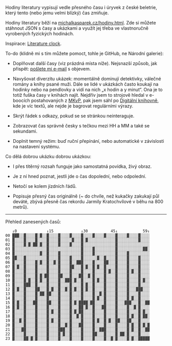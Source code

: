 Hodiny literatury vypisují vedle přesného času i úryvek z české beletrie, který tento (nebo jemu velmi blízký) čas zmiňuje.

Hodiny literatury běží na [michalkasparek.cz/hodiny.html](https://michalkasparek.cz/hodiny.html). Zde si můžete stáhnout JSON s časy a ukázkami a využít jej třeba ve vlastnoručně vyrobených fyzických hodinách.

Inspirace: [Literature clock](https://literature-clock.jenevoldsen.com/).

To-do (klidně mi s tím můžete pomoct, tohle je GitHub, ne Národní galerie):

- Doplňovat další časy (viz prázdná místa níže). Nejsnazší způsob, jak přispět: [pošlete mi e-mail](mailto:michal.kasparek@gmail.com) s objevem.

- Navyšovat diverzitu ukázek: momentálně dominují detektivky, válečné romány a knihy psané muži. Dále se lidé v ukázkách často koukají na hodinky nebo na pendlovky a vidí na nich „x hodin a y minut“. Ona je to totiž fuška časy v knihách najít. Nejdřív jsem to strojově hledal v e-boocích postahovaných z [MKvP](https://www.mlp.cz/cz/katalog-on-line/eknihy/), pak jsem sáhl po [Digitální knihovně](https://www.digitalniknihovna.cz/), kde je víc textů, ale nejde je bagrovat regulárními výrazy. 

- Skrýt řádek s odkazy, pokud se se stránkou neinteraguje.

- Zobrazovat čas správně česky s tečkou mezi HH a MM a také se sekundami.

- Doplnit temný režim: buď ruční přepínání, nebo automatické v závislosti na nastavení systému.

Co dělá dobrou ukázku dobrou ukázkou:

- I přes titěrný rozsah funguje jako samostatná povídka, živý obraz.

- Je z ní hned poznat, jestli jde o čas dopolední, nebo odpolední.

- Netočí se kolem jízdních řádů.

- Popisuje přesný čas originálně (~ do chvíle, než kukačky zakukají půl deváté, zbývá přesně čas rekordu Jarmily Kratochvílové v běhu na 800 metrů).

*** 

 Přehled zanesených časů:

~~~
   ↓0             ↓15            ↓30          45↓           59↓   
00 ▓▓▓░░▓░░░░▓░▓░░▓░░░░▓░░░░▓░░░░▓░░░░▓░░░░▓░░░░▓░░░░▓░░░░▓░░░░  
01 ▓░░░░▓░░░░▓░░░░▓░░░░▓░░░░░▓░░░▓░▓░░░░░░░░░░░░▓░░░░░░░░░▓░░░░  
02 ▓░░░░▓░▓░▓▓░▓░░▓░░░░▓░░░░▓░░░░▓░░░░░░░░░░░░░░▓░░░░░░░░░░░░░░  
03 ▓░░░░░░░░░░░░░░▓░░░░░░░░░░░░░░▓░░░░▓░░░░░░░░░▓░░░░░░░░░░░▓▓░  
04 ▓░░░░░░░░░░░▓░░▓░░░░▓░░░░░░░░░▓░░░░▓░░░░░░░░░▓░░░░▓░░░░░░░░░  
05 ▓▓░░░▓░░░░░░░░░▓░░░░▓░░░░▓░░░░▓░░░░░░▓░░▓░░░░▓░░░░▓░░░░▓░░░░  
06 ▓░░░░▓░░░░▓░▓░░▓░░▓░▓░░░░▓░░▓▓▓░░░░▓░░░░▓▓░░░▓░░░░▓░░░░▓░░░░  
07 ▓░▓░░▓░░░░▓░░░░▓░░░░▓░░░░▓▓░░░▓░▓░░▓░▓░░▓░░░░▓░░░░▓░░░░▓░░░░  
08 ▓░░░░▓░░░░▓░░░░▓░░░░▓░░░░▓░░░░▓░░░░▓░░░░▓░▓░░▓░░░░▓░▓░░▓░░░░  
09 ▓░░░░▓░░░░▓░▓░▓▓░░░░▓▓░░░▓░░░▓▓░░▓░▓░░░░▓░░░░▓░░░░▓░░░░▓░░░░  
10 ▓░░░░▓░▓░░▓░▓░░▓░░░░▓░░▓▓▓░▓░░▓░░░░▓░▓░░▓░░░░▓░░░░▓░░░░▓░▓░░  
11 ▓░░░░▓▓▓░░▓░░░░▓░░░░▓░░░░▓░░░░▓░▓░░▓░░░░▓░░░░▓░░░░▓░░░░▓░░░░  
12 ▓░▓░░▓░░░░▓▓░░░▓░▓░░▓░░▓░▓░▓░░▓░▓░░▓░░░░▓░░░░▓░░░░▓░░░▓▓▓░░░  
13 ▓░░░░▓░░░░▓░▓▓░▓▓░░░▓░░░░▓░░░░▓░░░░▓░░▓░▓░░░░▓░░░░▓░░░░▓░░░░  
14 ▓░░░░▓░░░░▓░░░░▓░░░░▓░░░░▓░░░░▓░░░░▓░▓░░▓░░░░▓░░░░▓░▓░░▓░░░░  
15 ▓░▓░░▓░░░▓▓░░░░▓▓░░░▓░░░░▓░▓░▓▓▓▓░▓▓░░░░▓░░░░▓░░░▓▓▓░░░▓░░▓▓  
16 ▓░▓░░▓░░░░▓░░░░▓░░░░▓░░░░▓░░░▓▓░▓░░▓░░░▓▓░░░░▓░░░░▓░░▓░▓░░░░  
17 ▓░░░░▓░░░░▓░░░░▓░▓░░▓░░░░▓░▓░▓▓░░░░▓░░░░▓░░░░▓░░░░▓░░░░▓░▓░░  
18 ▓░░░░▓░░░░▓░░░░▓░░░░▓░░░░▓░░▓░▓░░░░▓░░░░▓░░░░▓░░░░▓░▓░░▓░▓▓░  
19 ▓░░▓░▓░░░░▓░░░░▓░▓░░▓░░░░▓░░░░▓░░░░▓░▓░░▓░▓░░▓▓░░░▓▓░░░▓░░░░  
20 ▓░░░░▓░░░░▓░░░░▓░░░░▓░░▓░▓░░░▓▓░░░░▓░░░░▓░░░░▓░░░░▓░▓░░▓░▓░▓  
21 ▓░░░▓▓░░░░▓░░░░▓░░░░▓▓▓░░▓░░░░▓░░░░▓░░▓▓▓░░░░▓░░░░▓░▓░░▓░░▓▓  
22 ▓░░░░▓░░░░▓░░░░▓░░░░▓░▓░░▓░░░░▓░░░░▓▓░░░▓░░░░▓░▓▓░▓░░░░▓░░░░  
23 ▓░░░░▓▓░▓░▓░░░░▓░░░░▓░░░░▓░░░░▓░░░░▓░░░░▓░░▓░▓░░░░▓░▓░░▓▓▓▓▓  
~~~